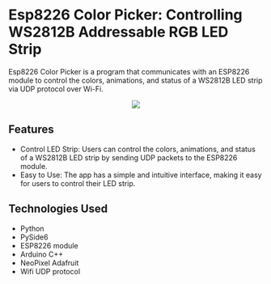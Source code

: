 # Esp8226 Color Picker: Controlling WS2812B Addressable RGB LED Strip
Esp8226 Color Picker is a program that communicates with an ESP8226 module to control the colors, animations, and status of a WS2812B LED strip via UDP protocol over Wi-Fi.

<p float="left" align="center" padding="10px">
  <img src="https://user-images.githubusercontent.com/21333005/233623935-8b9fa9fb-4ff4-4dde-83d0-511920248e5c.gif"/>
</p>


## Features
- Control LED Strip: Users can control the colors, animations, and status of a WS2812B LED strip by sending UDP packets to the ESP8226 module.
- Easy to Use: The app has a simple and intuitive interface, making it easy for users to control their LED strip.

## Technologies Used
- Python
- PySide6
- ESP8226 module
- Arduino C++
- NeoPixel Adafruit
- Wifi UDP protocol
